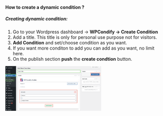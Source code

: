 #### How to create a dynamic condition ?

##### Creating dynamic condition:
1. Go to your Wordpress dashboard → **WPCondify → Create Condition**
2. Add a title. This title is only for personal use purpose not for visitors.
3. **Add Condition** and set/choose condition as you want.
4. If you want more conditon to add you can add as you want, no limit here.
5. On the publish section **push** the **create condtion** button.

<img src="/documentation/image/createcondition.png" alt="userole" width="300"/>